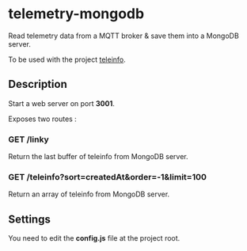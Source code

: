 # telemetry-mongodb
Read telemetry data from a MQTT broker &amp; save them into a MongoDB server.

To be used with the project [teleinfo](https://github.com/Wifsimster/teleinfo).
## Description

Start a web server on port **3001**.

Exposes two routes :

### GET /linky
Return the last buffer of teleinfo from MongoDB server.

### GET /teleinfo?sort=createdAt&order=-1&limit=100
 
 Return an array of teleinfo from MongoDB server.

 ## Settings

 You need to edit the **config.js** file at the project root.